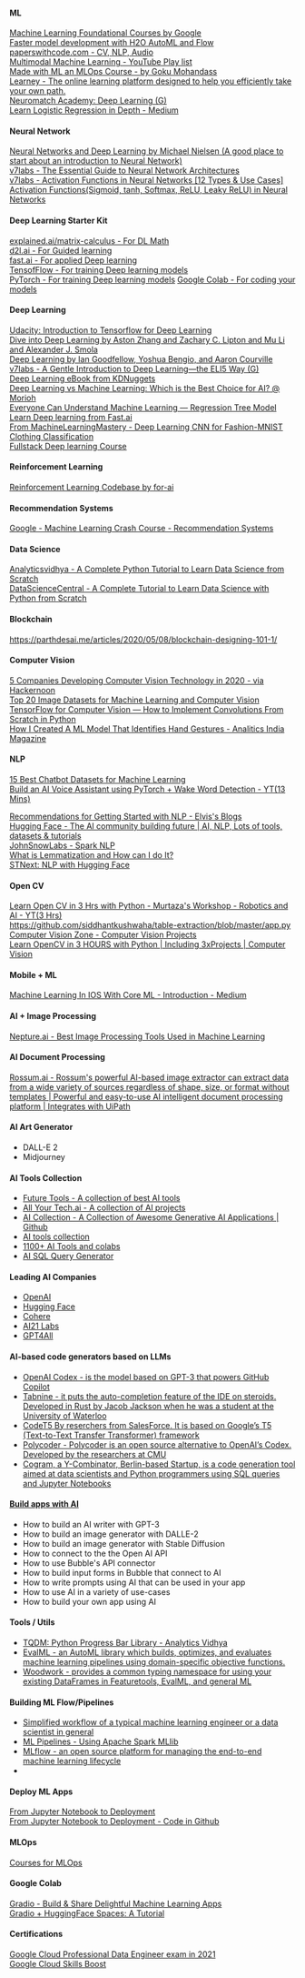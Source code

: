 #### ML
[Machine Learning Foundational Courses by Google](https://developers.google.com/machine-learning)  
[Faster model development with H2O AutoML and Flow](https://www.adaltas.com/en/2020/12/10/h2o-automl-tutorial/)  
[paperswithcode.com - CV, NLP, Audio](https://paperswithcode.com/sota)  
[Multimodal Machine Learning - YouTube Play list](https://www.youtube.com/playlist?list=PLTLz0-WCKX616TjsrgPr2wFzKF54y-ZKc)  
[Made with ML an MLOps Course - by Goku Mohandass](https://madewithml.com/)  
[Learney - The online learning platform designed to help you efficiently take your own path.](https://app.learney.me/)  
[Neuromatch Academy: Deep Learning (G)](https://deeplearning.neuromatch.io/tutorials/intro.html)  
[Learn Logistic Regression in Depth - Medium](https://ai.plainenglish.io/logistic-regression-543c8424595d)  

#### Neural Network
[Neural Networks and Deep Learning by Michael Nielsen (A good place to start about an introduction to Neural Network)](http://neuralnetworksanddeeplearning.com/index.html)  
[v7labs - The Essential Guide to Neural Network Architectures](https://www.v7labs.com/blog/neural-network-architectures-guide)  
[v7labs - Activation Functions in Neural Networks [12 Types & Use Cases]](https://www.v7labs.com/blog/neural-networks-activation-functions)  
[Activation Functions(Sigmoid, tanh, Softmax, ReLU, Leaky ReLU) in Neural Networks](https://towardsdatascience.com/activation-functions-neural-networks-1cbd9f8d91d6)  

#### Deep Learning Starter Kit
[explained.ai/matrix-calculus - For DL Math](http://explained.ai/matrix-calculus/)  
[d2l.ai - For Guided learning](http://d2l.ai)  
[fast.ai - For applied Deep learning](http://fast.ai)  
[TensofFlow - For training Deep learning models](https://www.tensorflow.org/)  
[PyTorch - For training Deep learning models](https://pytorch.org/)
[Google Colab - For coding your models](https://colab.research.google.com/)  

#### Deep Learning
[Udacity: Introduction to Tensorflow for Deep Learning](https://www.udacity.com/course/intro-to-tensorflow-for-deep-learning--ud187)  
[Dive into Deep Learning by Aston Zhang and Zachary C. Lipton and Mu Li and Alexander J. Smola](https://d2l.ai/)  
[Deep Learning by Ian Goodfellow, Yoshua Bengio, and Aaron Courville](http://deeplearningbook.org)  
[v7labs - A Gentle Introduction to Deep Learning—the ELI5 Way (G)](https://www.v7labs.com/blog/deep-learning-guide)  
[Deep Learning eBook from KDNuggets](https://www.kdnuggets.com/2020/05/deep-learning-free-ebook.html)  
[Deep Learning vs Machine Learning: Which is the Best Choice for AI? @ Morioh](https://morioh.com/p/06f664d53cf5)   
[Everyone Can Understand Machine Learning — Regression Tree Model](https://medium.com/towards-artificial-intelligence/everyone-can-understand-machine-learning-regression-tree-model-28e3541b3e79)  
[Learn Deep learning from Fast.ai](https://www.fast.ai)  
[From MachineLearningMastery - Deep Learning CNN for Fashion-MNIST Clothing Classification](https://machinelearningmastery.com/how-to-develop-a-cnn-from-scratch-for-fashion-mnist-clothing-classification/)  
[Fullstack Deep learning Course](https://fullstackdeeplearning.com/course/)  

#### Reinforcement Learning
[Reinforcement Learning Codebase by for-ai](https://github.com/for-ai/rl)  

#### Recommendation Systems
[Google - Machine Learning Crash Course - Recommendation Systems](https://developers.google.com/machine-learning/recommendation)  

#### Data Science
[Analyticsvidhya - A Complete Python Tutorial to Learn Data Science from Scratch](https://www.analyticsvidhya.com/blog/2016/01/complete-tutorial-learn-data-science-python-scratch-2)  
[DataScienceCentral - A Complete Tutorial to Learn Data Science with Python from Scratch](https://www.datasciencecentral.com/profiles/blogs/a-complete-tutorial-to-learn-data-science-with-python-from?overrideMobileRedirect=1)  

#### Blockchain
https://parthdesai.me/articles/2020/05/08/blockchain-designing-101-1/  

#### Computer Vision
[5 Companies Developing Computer Vision Technology in 2020 - via Hackernoon](https://hackernoon.com/5-companies-developing-computer-vision-technology-in-2020-f24g349i)  
[Top 20 Image Datasets for Machine Learning and Computer Vision](https://hackernoon.com/top-20-image-datasets-for-machine-learning-and-computer-vision-rq3w3zxo)  
[TensorFlow for Computer Vision — How to Implement Convolutions From Scratch in Python](https://towardsdatascience.com/tensorflow-for-computer-vision-how-to-implement-convolutions-from-scratch-in-python-609158c24f82)  
[How I Created A ML Model That Identifies Hand Gestures - Analitics India Magazine](https://analyticsindiamag.com/how-i-created-a-ml-model-that-identifies-hand-gestures/)  

#### NLP
[15 Best Chatbot Datasets for Machine Learning](https://lionbridge.ai/datasets/15-best-chatbot-datasets-for-machine-learning/)   
[Build an AI Voice Assistant using PyTorch + Wake Word Detection - YT(13 Mins)](https://www.youtube.com/watch?v=ob0p7G2QoHA)

[Recommendations for Getting Started with NLP - Elvis's Blogs](https://elvissaravia.substack.com/p/my-recommendations-for-getting-started)  
[Hugging Face - The AI community building future | AI, NLP, Lots of tools, datasets & tutorials](https://huggingface.co/)  
[JohnSnowLabs - Spark NLP](https://nlp.johnsnowlabs.com/demos)  
[What is Lemmatization and How can I do It?](https://pythonalgos.com/what-is-lemmatization-and-how-can-i-do-it/)  
[STNext: NLP with Hugging Face](https://www.stxnext.com/blog/hugging-face-nlp-library-guide/)  

#### Open CV
[Learn Open CV in 3 Hrs with Python - Murtaza's Workshop - Robotics and AI - YT(3 Hrs)](https://www.youtube.com/watch?v=WQeoO7MI0Bs)  
https://github.com/siddhantkushwaha/table-extraction/blob/master/app.py  
[Computer Vision Zone - Computer Vision Projects](https://www.computervision.zone/projects/)  
[Learn OpenCV in 3 HOURS with Python | Including 3xProjects | Computer Vision](https://www.youtube.com/watch?v=WQeoO7MI0Bs&list=TLPQMDUwMTIwMjI_i2A9LvWCdw&index=3)  

#### Mobile + ML
[Machine Learning In IOS With Core ML - Introduction - Medium](https://medium.com/analytics-vidhya/machine-learning-in-ios-with-core-ml-adce88ca43ef)  

#### AI + Image Processing
[Nepture.ai - Best Image Processing Tools Used in Machine Learning](https://neptune.ai/blog/best-image-processing-tools-used-in-machine-learning)  

#### AI Document Processing
[Rossum.ai - Rossum's powerful AI-based image extractor can extract data from a wide variety of sources regardless of shape, size, or format without templates | Powerful and easy-to-use AI intelligent document processing platform | Integrates with UiPath](https://rossum.ai/home/)  

#### AI Art Generator
- DALL-E 2
- Midjourney

#### AI Tools Collection
- [Future Tools - A collection of best AI tools](https://www.futuretools.io/)  
- [All Your Tech.ai - A collection of AI projects](https://allyourtech.ai/directory-ai_projects/)  
- [AI Collection - A Collection of Awesome Generative AI Applications | Github](https://github.com/ai-collection/ai-collection)  
- [AI tools collection](https://aitools.codes/)  
- [1100+ AI Tools and colabs](https://library.phygital.plus/)  
- [AI SQL Query Generator](https://www.logicloop.com/ai-sql-query-generator)  

#### Leading AI Companies
 - [OpenAI](https://openai.com/)
 - [Hugging Face](https://huggingface.co/)  
 - [Cohere](https://cohere.ai/)  
 - [AI21 Labs](https://www.ai21.com/)  
 - [GPT4All](https://gpt4all.io/index.html)  
 
#### AI-based code generators based on LLMs
 - [OpenAI Codex - is the model based on GPT-3 that powers GitHub Copilot](https://openai.com/blog/openai-codex/)
 - [Tabnine - it puts the auto-completion feature of the IDE on steroids. Developed in Rust by Jacob Jackson when he was a student at the University of Waterloo](https://www.tabnine.com/)  
 - [CodeT5 By reserchers from SalesForce. It is based on Google’s T5 (Text-to-Text Transfer Transformer) framework](https://blog.salesforceairesearch.com/codet5)  
 - [Polycoder - Polycoder is an open source alternative to OpenAI’s Codex. Developed by the researchers at CMU](https://github.com/VHellendoorn/Code-LMs)  
 - [Cogram, a Y-Combinator, Berlin-based Startup, is a code generation tool aimed at data scientists and Python programmers using SQL queries and Jupyter Notebooks](https://www.cogram.com/)  


#### [Build apps with AI](https://www.nocode.mba/tracks/building-apps-with-ai)  
- How to build an AI writer with GPT-3
- How to build an image generator with DALLE-2
- How to build an image generator with Stable Diffusion
- How to connect to the the Open AI API
- How to use Bubble's API connector
- How to build input forms in Bubble that connect to AI
- How to write prompts using AI that can be used in your app
- How to use AI in a variety of use-cases
- How to build your own app using AI

#### Tools / Utils
- [TQDM: Python Progress Bar Library - Analytics Vidhya](https://www.analyticsvidhya.com/blog/2021/05/how-to-use-progress-bars-in-python/)  
- [EvalML - an AutoML library which builds, optimizes, and evaluates machine learning pipelines using domain-specific objective functions.](https://github.com/alteryx/evalml)  
- [Woodwork - provides a common typing namespace for using your existing DataFrames in Featuretools, EvalML, and general ML](https://github.com/alteryx/woodwork)  

#### Building ML Flow/Pipelines
- [Simplified workflow of a typical machine learning engineer or a data scientist in general](https://betterprogramming.pub/the-ml-engineer-a-very-simple-machine-learning-project-to-show-the-workflow-of-a-typical-machine-ec1e348bfcba)  
- [ML Pipelines - Using Apache Spark MLlib](https://spark.apache.org/docs/latest/ml-pipeline.html)  
- [MLflow - an open source platform for managing the end-to-end machine learning lifecycle](https://mlflow.org/)  
- 
#### Deploy ML Apps
[From Jupyter Notebook to Deployment](https://towardsdatascience.com/from-jupyter-notebook-to-deployment-a-straightforward-example-1838c203a437)  
[From Jupyter Notebook to Deployment - Code in Github](https://github.com/alanjeffares/notebook-to-microservice)  


#### MLOps
[Courses for MLOps](https://jesperdramsch.medium.com/take-these-3-courses-to-level-up-your-mlops-skills-8dddc6b3fa7a)  


#### Google Colab
[Gradio - Build & Share Delightful Machine Learning Apps](https://gradio.app/getting_started/)  
[Gradio + HuggingFace Spaces: A Tutorial](https://tmabraham.github.io/blog/gradio_hf_spaces_tutorial)  

#### Certifications
[Google Cloud Professional Data Engineer exam in 2021](https://www.youtube.com/watch?v=96kzG3ZqF6E&ab_channel=BhaveshBhatt)  
[Google Cloud Skills Boost](https://www.cloudskillsboost.google/)  
